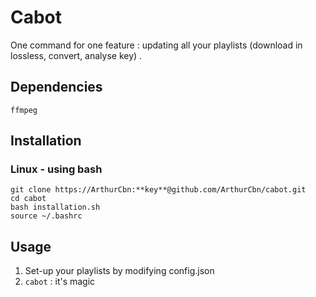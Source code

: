 # Cabot

One command for one feature : updating all your playlists (download in lossless, convert, analyse key) .

## Dependencies

```
ffmpeg
```

## Installation

### Linux - using bash
```
git clone https://ArthurCbn:**key**@github.com/ArthurCbn/cabot.git
cd cabot
bash installation.sh
source ~/.bashrc
```

## Usage

1. Set-up your playlists by modifying config.json
2. `cabot` : it's magic
